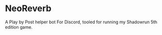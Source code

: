 # NeoReverb
A Play by Post helper bot For Discord, tooled for running my Shadowrun 5th edition game.
